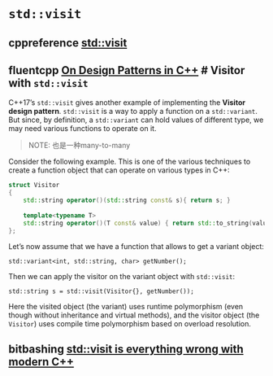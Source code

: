 # `std::visit`

## cppreference [std::visit](https://en.cppreference.com/w/cpp/utility/variant/visit)



## fluentcpp [On Design Patterns in C++](https://www.fluentcpp.com/2020/12/18/on-design-patterns-in-cpp/) # Visitor with `std::visit`

C++17’s `std::visit` gives another example of implementing the **Visitor design pattern**. `std::visit` is a way to apply a function on a `std::variant`. But since, by definition, a `std::variant` can hold values of different type, we may need various functions to operate on it.

> NOTE: 也是一种many-to-many

Consider the following example. This is one of the various techniques to create a function object that can operate on various types in C++:

```C++
struct Visitor
{
    std::string operator()(std::string const& s){ return s; }
    
    template<typename T>
    std::string operator()(T const& value) { return std::to_string(value);}
};
```

Let’s now assume that we have a function that allows to get a variant object:

```
std::variant<int, std::string, char> getNumber();
```

Then we can apply the visitor on the variant object with `std::visit`:

```
std::string s = std::visit(Visitor{}, getNumber());
```

Here the visited object (the variant) uses runtime polymorphism (even though without inheritance and virtual methods), and the visitor object (the `Visitor`) uses compile time polymorphism based on overload resolution.



## bitbashing [std::visit is everything wrong with modern C++](https://bitbashing.io/std-visit.html)

